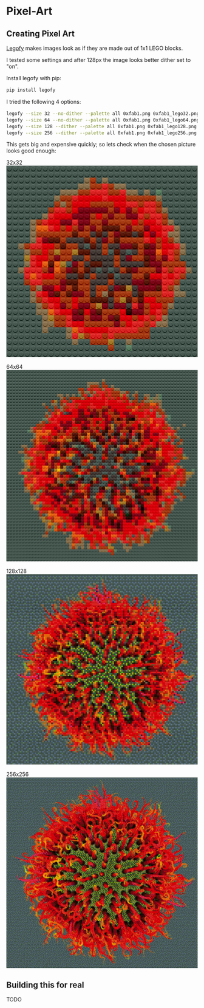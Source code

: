 # Pixel-Art

## Creating Pixel Art

[Legofy](https://github.com/JuanPotato/Legofy) makes images look as if they are made out of 1x1 LEGO blocks.

I tested some settings and after 128px the image looks better dither set to "on".

Install legofy with pip:

``` py
pip install legofy
```

I tried the following 4 options:

``` sh
legofy --size 32 --no-dither --palette all 0xfab1.png 0xfab1_lego32.png
legofy --size 64 --no-dither --palette all 0xfab1.png 0xfab1_lego64.png
legofy --size 128 --dither --palette all 0xfab1.png 0xfab1_lego128.png
legofy --size 256 --dither --palette all 0xfab1.png 0xfab1_lego256.png
```

This gets big and expensive quickly; so lets check when the chosen picture looks good enough:

32x32
![0xfab1_lego](_0xfab1_lego32.png)

64x64
![0xfab1_lego](_0xfab1_lego64.png)

128x128
![0xfab1_lego](_0xfab1_lego128.png)

256x256
![0xfab1_lego](_0xfab1_lego256.png)

## Building this for real

TODO
